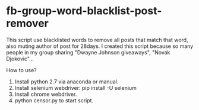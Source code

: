 # fb-group-word-blacklist-post-remover

This script use blacklisted words to remove all posts that match that word, also muting author of post for 28days.
I created this script because so many people in my group sharing "Dwayne Johnson giveaways", "Novak Djokovic"...

How to use?
1. Install python 2.7 via anaconda or manual.
2. Install selenium webdriver: pip install -U selenium
3. Install chrome webdriver.
4. python censor.py to start script.
